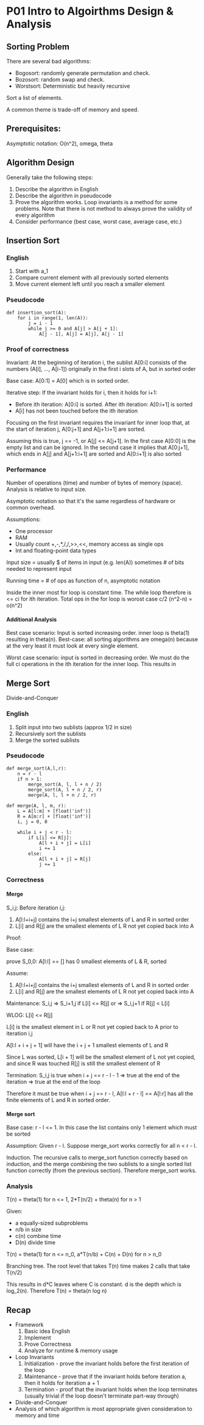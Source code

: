 # P01 Intro to Algoirthms Design & Analysis

## Sorting Problem

There are several bad algorithms:

- Bogosort: randomly generate permutation and check.
- Bozosort: random swap and check.
- Worstsort: Deterministic but heavily recursive

Sort a list of elements.

A common theme is trade-off of memory and speed.

## Prerequisites:

Asymptotic notation: O(n^2), omega, theta

## Algorithm Design

Generally take the following steps:

1. Describe the algorithm in English
2. Describe the algorithm in pseudocode
3. Prove the algorithm works. Loop invariants is a method for some problems. Note that there is not method to always prove the validity of every algorithm
4. Consider performance (best case, worst case, average case, etc.)

## Insertion Sort

### English

1. Start with a_1
2. Compare current element with all previously sorted elements
3. Move current element left until you reach a smaller element

### Pseudocode

```
def insertion_sort(A):
    for i in range(1, len(A)):
        j = i - 1
        while j >= 0 and A[j] > A[j + 1]:
            A[j - 1], A[j] = A[j], A[j - 1]
```

### Proof of correctness

Invariant: At the beginning of iteration i, the sublist A[0:i] consists of the numbers (A[i], ..., A[i-1]) originally in the first i slots of A, but in sorted order

Base case: A[0:1] = A[0] which is in sorted order.

Iterative step: If the invariant holds for i, then it holds for i+1:

- Before ith iteration: A[0:i] is sorted. After ith iteration: A[0:i+1] is sorted
- A[i] has not been touched before the ith iteration

Focusing on the first invariant requires the invariant for inner loop that, at the start of iteration j, A[0:j+1] and A[j+1:i+1] are sorted.

Assuming this is true, j == -1, or A[j] <= A[j+1]. In the first case A[0:0] is the empty list and can be ignored. In the second case it implies that A[0:j+1], which ends in A[j] and A[j+1:i+1] are sorted and A[0:i+1] is also sorted

### Performance

Number of operations (time) and number of bytes of memory (space). Analysis is relative to input size.

Asymptotic notation so that it's the same regardless of hardware or common overhead.

Assumptions:
- One processor
- RAM
- Usually count +,-,*,/,/,>>,<<, memory access as single ops
- Int and floating-point data types

Input size = usually $ of items in input (e.g. len(A)) sometimes # of bits needed to represent input

Running time = # of ops as function of n, asymptotic notation

Inside the inner most for loop is constant time. The while loop therefore is <= ci for ith iteration. Total ops in the for loop is worost case c/2 (n^2-n) = o(n^2)

#### Additional Analysis

Best case scenario: Input is sorted increasing order. inner loop is theta(1) resulting in theta(n). Best-case: all sorting algorithms are omega(n) because at the very least it must look at every single element.

Worst case scenario: input is sorted in decreasing order. We must do the full ci operations in the ith iteration for the inner loop. This results in 

## Merge Sort

Divide-and-Conquer

### English

1. Split input into two sublists (approx 1/2 in size)
2. Recursively sort the sublists
3. Merge the sorted sublists

### Pseudocode

```
def merge_sort(A,l,r):
	n = r - l
	if n > 1:
		merge_sort(A, l, l + n / 2)
		merge_sort(A, l + n / 2, r)
		merge(A, l, l + n / 2, r)

def merge(A, l, m, r):
	L = A[l:m] + [float('inf')]
	R = A[m:r] + [float('inf')]
	i, j = 0, 0

	while i + j < r - l:
		if L[i] <= R[j]:
			A[l + i + j] = L[i]
			i += 1
		else:
			A[l + i + j] = R[j]
			j += 1
```

### Correctness

#### Merge

S_i,j: Before iteration i,j:

1) A[l:l+i+j] contains the i+j smallest elements of L and R in sorted order
2) L[i] and R[j] are the smallest elements of L R not yet copied back into A

Proof:

Base case:

prove S_0,0: A[l:l] == [] has 0 smallest elements of L & R, sorted

Assume:

1) A[l:l+i+j] contains the i+j smallest elements of L and R in sorted order
2) L[i] and R[j] are the smallest elements of L R not yet copied back into A

Maintenance: S_i,j => S_i+1,j if L[i] <= R[j] or => S_i,j+1 if R[j] < L[i]

WLOG: L[i] <= R[j]

L[i] is the smallest element in L or R not yet copied back to A prior to iteration i,j

A[l:l + i + j + 1] will have the i + j + 1 smallest elements of L and R

Since L was sorted, L[i + 1] will be the smallest element of L not yet copied, and since R was touched R[j] is still the smallest element of R

Termination: S_i,j is true when i + j == r - l - 1 => true at the end of the iteration => true at the end of the loop

Therefore it must be true when i + j == r - l, A[l:l + r - l] == A[l:r] has all the finite elements of L and R in sorted order.

#### Merge sort

Base case: r - l <= 1. In this case the list contains only 1 element which must be sorted

Assumption: Given r - l. Suppose merge_sort works correctly for all n < r - l.

Induction. The recursive calls to merge_sort function correctly based on induction, and the merge combining the two sublists to a single sorted list function correctly (from the previous section). Therefore merge_sort works.

### Analysis

T(n) = theta(1) for n <= 1, 2*T(n/2) + theta(n) for n > 1

Given:
- a equally-sized subproblems
- n/b in size
- c(n) combine time
- D(n) divide time

T(n) = theta(1) for n <= n_0, a*T(n/b) + C(n) + D(n) for n > n_0

Branching tree. The root level that takes T(n) time makes 2 calls that take T(n/2)

This results in d*C leaves where C is constant. d is the depth which is log_2(n). Therefore T(n) = theta(n log n)

## Recap

- Framework
	1. Basic idea English
	2. Implement
	3. Prove Correctness
	4. Analyze for runtime & memory usage
- Loop Invariants
	1. Initialization - prove the invariant holds before the first iteration of the loop
	2. Maintenance - prove that if the invariant holds before iteration a, then it holds for iteration a + 1
	2. Termination - proof that the invariant holds when the loop terminates (usually trivial if the loop doesn't terminate part-way through)
- Divide-and-Conquer
- Analysis of which algorithm is most appropriate given consideration to memory and time
